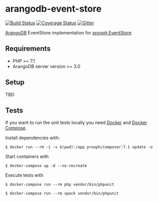 # arangodb-event-store

[![Build Status](https://travis-ci.org/prooph/arangodb-event-store.svg?branch=master)](https://travis-ci.org/prooph/arangodb-event-store)
[![Coverage Status](https://coveralls.io/repos/prooph/arangodb-event-store/badge.svg?branch=master&service=github)](https://coveralls.io/github/prooph/arangodb-event-store?branch=master)
[![Gitter](https://badges.gitter.im/Join%20Chat.svg)](https://gitter.im/prooph/improoph)

[ArangoDB](https://arangodb.com/) EventStore implementation for [prooph EventStore](https://github.com/prooph/event-store)

## Requirements

- PHP >= 7.1
- ArangoDB server version >= 3.0

## Setup

TBD

## Tests
If you want to run the unit tests locally you need [Docker](https://docs.docker.com/engine/installation/ "Install Docker")
and [Docker Compose](https://docs.docker.com/compose/install/ "Install Docker Compose").

Install dependencies with:

```
$ docker run --rm -i -v $(pwd):/app prooph/composer:7.1 update -o
```

Start containers with
```
$ docker-compose up -d --no-recreate
```

Execute tests with

```
$ docker-compose run --rm php vendor/bin/phpunit

$ docker-compose run --rm vpack vendor/bin/phpunit
```

